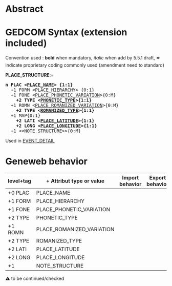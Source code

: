 ﻿# Abstract


# GEDCOM Syntax (extension included)
Convention used : **bold** when mandatory, _italic_ when add by 5.5.1 draft, &#x23E9; indicate proprietary coding commonly used (amendment need to standard)<br />

**PLACE_STRUCTURE**:=
<pre>
<b>n PLAC &lt;<a href=Ged.PLACE_NAME.md>PLACE_NAME</a>&gt; {1:1}</b>
  +1 FORM &lt;<a href=Ged.PLACE_HIERARCHY.md>PLACE_HIERARCHY</a>&gt; {0:1}
  +1 FONE &lt;<a href=Ged.PLACE_PHONETIC_VARIATION.md>PLACE_PHONETIC_VARIATION</a>&gt;{0:M}
<b>    +2 TYPE &lt;<a href=Ged.PHONETIC_TYPE.md>PHONETIC_TYPE</a>&gt;{1:1}</b>
  +1 ROMN &lt;<a href=Ged.PLACE_ROMANIZED_VARIATION.md>PLACE_ROMANIZED_VARIATION</a>&gt;{0:M}
<b>    +2 TYPE &lt;<a href=Ged.ROMANIZED_TYPE.md>ROMANIZED_TYPE</a>&gt;{1:1}</b>
  +1 MAP{0:1}
<b>    +2 LATI &lt;<a href=Ged.PLACE_LATITUDE.md>PLACE_LATITUDE</a>&gt;{1:1}</b>
<b>    +2 LONG &lt;<a href=Ged.PLACE_LONGITUDE.md>PLACE_LONGITUDE</a>&gt;{1:1}</b>
  +1 &lt;&lt;<a href=Ged.NOTE_STRUCTURE.md>NOTE_STRUCTURE</a>&gt;&gt;{0:M}
</pre>
Used in <a href=Ged.EVENT_DETAIL.md>EVENT_DETAIL</a><br />

# Geneweb behavior

level+tag  | + Attribut type or value | Import behavior | Export behavior  | Comment 
---------- | ------------- | :---------------: | :-----------------:| -----------
+0 PLAC | PLACE_NAME | | |
+1 FORM | PLACE_HIERARCHY | | |
+1 FONE | PLACE_PHONETIC_VARIATION | | |
+2 TYPE | PHONETIC_TYPE | | |
+1 ROMN | PLACE_ROMANIZED_VARIATION | | |
+2 TYPE | ROMANIZED_TYPE | | |
+2 LATI | PLACE_LATITUDE | | |
+2 LONG | PLACE_LONGITUDE | | |
+1  | NOTE_STRUCTURE | | |

:warning: to be continued/checked

